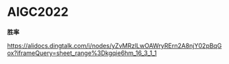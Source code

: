 # AIGC2022
**胜率**

https://alidocs.dingtalk.com/i/nodes/yZvMRzlLwOAWryRErn2A8njY02pBqGox?iframeQuery=sheet_range%3Dkgqie6hm_16_3_1_1
